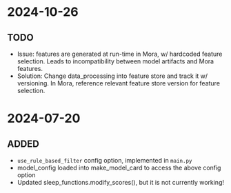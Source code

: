 # 2024-10-26
## TODO
- Issue: features are generated at run-time in Mora, w/ hardcoded feature selection. Leads to incompatibility between model artifacts and Mora features.
- Solution: Change data_processing into feature store and track it w/ versioning. In Mora, reference relevant feature store version for feature selection.

# 2024-07-20
## ADDED
- `use_rule_based_filter` config option, implemented in `main.py`
- model_config loaded into make_model_card to access the above config option
- Updated sleep_functions.modify_scores(), but it is not currently working!
